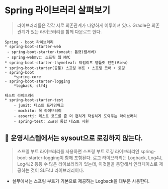 # Spring 라이브러리 살펴보기

> 라이브러리들은 각각 서로 의존관계가 다양하게 이루어져 있다. Gradle은 의존관계가 있는 라이브러리를 함께 다운로드 한다.

```
Spring - boot 라이브러리
* spring-boot-starter-web
 - spring-boot-starter-tomcat: 톰캣(웹서버)
 - spring-webmvc: 스프링 웹 MVC
* spring-boot-starter-thymeleaf: 타임리프 템플릿 엔진(View)
* spring-boot-starter(공통) 스프링 부트 + 스프링 코어 + 로깅
- spring-boot
    *spring-core
- spring-boot-starter-logging
    *logback, slf4j

테스트 라이브러리
* spring-boot-starter-test
    - junit: 테스트 프레임워크
    - mockito: 목 라이브러리
    - assertj: 테스트 코드를 좀 더 편하게 작성하게 도와주는 라이브러리
    - spring-test: 스프링 통합 테스트 지원

```

## 📝 운영시스템에서는 sysout으로 로깅하지 않는다.

> 스프링 부트 라이브러리를 사용하면 스프링 부트 로깅 라이브러리인 spring-boot-starter-logging이 함께 포함된다. 로그 라이브러리는 Logback, Log4J, Log4J2 등등 수 많은 라이브러리가 있는데, 이것들을 통합해서 인터페이스로 제공하는 것이 SLF4J 라이브러리이다.

- 실무에서는 스프링 부트가 기본으로 제공하는 Logback을 대부분 사용한다.
